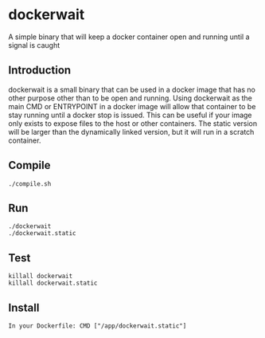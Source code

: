 # dockerwait
A simple binary that will keep a docker container open and running until a signal is caught

## Introduction
dockerwait is a small binary that can be used in a docker image that has no other purpose other than to be open and running.
Using dockerwait as the main CMD or ENTRYPOINT in a docker image will allow that container to be stay running until a docker stop is issued.
This can be useful if your image only exists to expose files to the host or other containers.
The static version will be larger than the dynamically linked version, but it will run in a scratch container.

## Compile
	./compile.sh

## Run
	./dockerwait
	./dockerwait.static

## Test
	killall dockerwait
	killall dockerwait.static

## Install
	In your Dockerfile: CMD ["/app/dockerwait.static"]
